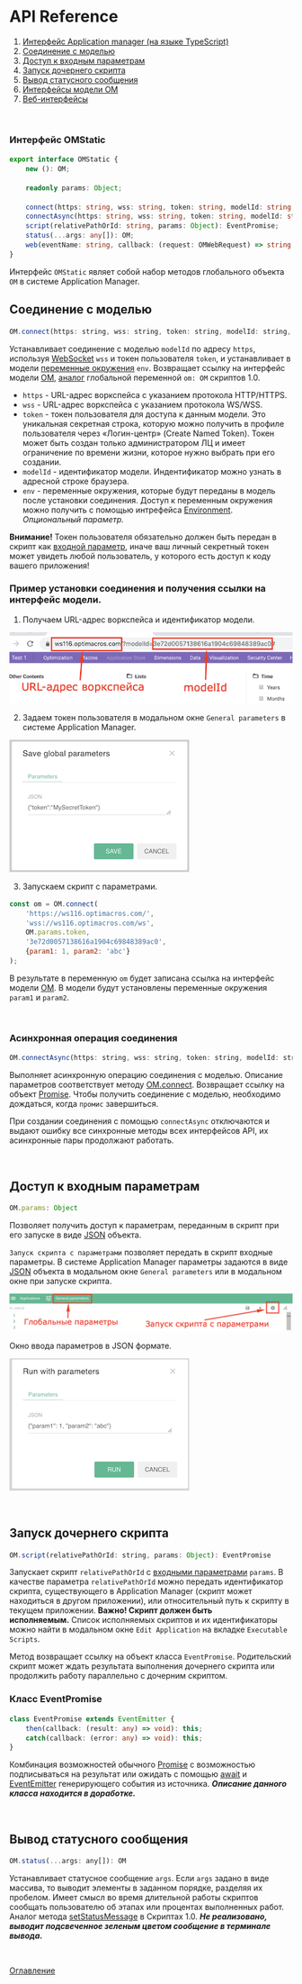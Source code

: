 # API Reference

1. [Интерфейс Application manager (на языке TypeScript)](./declarations/om.d.ts)
1. [Соединение с моделью](#modelConnect)
1. [Доступ к входным параметрам](#inputParams)
1. [Запуск дочернего скрипта](#runScript)
1. [Вывод статусного сообщения](#status)
1. [Интерфейсы модели OM](./om.md)
1. [Веб-интерфейсы](./webHandlers.md)

&nbsp;

### Интерфейс OMStatic
```ts
export interface OMStatic {
    new (): OM;

    readonly params: Object;

    connect(https: string, wss: string, token: string, modelId: string, env?: Object): OM;
    connectAsync(https: string, wss: string, token: string, modelId: string, env?: Object): Promise<OM>;
    script(relativePathOrId: string, params: Object): EventPromise;
    status(...args: any[]): OM;
    web(eventName: string, callback: (request: OMWebRequest) => string | WebHandlerResponse): void;
}
```
Интерфейс `OMStatic` являет собой набор методов глобального объекта `OM` в системе Application Manager.

## Соединение с моделью<a name="modelConnect"></a>

```js
OM.connect(https: string, wss: string, token: string, modelId: string, env?: Object): OM
```
Устанавливает соединение с моделью `modelId` по адресу `https`, используя [WebSocket](https://ru.wikipedia.org/wiki/WebSocket) `wss` и токен пользователя `token`, и устанавливает в модели [переменные окружения](https://ru.wikipedia.org/wiki/%D0%9F%D0%B5%D1%80%D0%B5%D0%BC%D0%B5%D0%BD%D0%BD%D0%B0%D1%8F_%D1%81%D1%80%D0%B5%D0%B4%D1%8B) `env`. Возвращает ссылку на интерфейс модели [OM](./om.md#OM), [аналог](https://github.com/optimacros/scripts_documentation/blob/main/appendix/constraints.md#singleModel) глобальной переменной `om: OM` скриптов 1.0.

- `https` - URL-адрес воркспейса с указанием протокола HTTP/HTTPS.
- `wss` - URL-адрес воркспейса с указанием протокола WS/WSS.
- `token` - токен пользователя для доступа к данным модели. Это уникальная секретная строка, которую можно получить в профиле пользователя через «Логин-центр» (Create Named Token). Токен может быть создан только администратором ЛЦ и имеет ограничение по времени жизни, которое нужно выбрать при его создании.
- `modelId` - идентификатор модели. Индентификатор можно узнать в адресной строке браузера.
- `env` - переменные окружения, которые будут переданы в модель после установки соединения. Доступ к переменным окружения можно получить с помощью интрефейса [Environment](./env.md#Environment). *Опциональный параметр.*

**Внимание!** Токен пользователя обязательно должен быть передан в скрипт как [входной параметр](#params), иначе ваш личный секретный токен может увидеть любой пользователь, у которого есть доступ к коду вашего приложения!

### Пример установки соединения и получения ссылки на интерфейс модели.

1. Получаем URL-адрес воркспейса и идентификатор модели.

![URL-адрес и modelId](./pic/modelId.png)

2. Задаем токен пользователя в модальном окне `General parameters` в системе Application Manager.

![Secret Token](./pic/secretToken.png)

3. Запускаем скрипт с параметрами.

```js
const om = OM.connect(
    'https://ws116.optimacros.com/',
    'wss://ws116.optimacros.com/ws',
    OM.params.token,
    '3e72d0057138616a1904c69848389ac0',
    {param1: 1, param2: 'abc'}
);
```
В результате в переменную `om` будет записана ссылка на интерфейс модели [OM](./API.md#OM). В модели будут установлены переменные окружения `param1` и `param2`.

&nbsp;

### Асинхронная операция соединения <a name="connectAsync"></a>

```js
OM.connectAsync(https: string, wss: string, token: string, modelId: string, env?: Object): Promise<OM>
```
Выполняет асинхронную операцию соединения с моделью. Описание параметров соответствует методу [OM.connect](#modelConnect). Возвращает ссылку на объект [Promise](https://developer.mozilla.org/ru/docs/Web/JavaScript/Reference/Global_Objects/Promise). Чтобы получить соединение с моделью, необходимо дождаться, когда `промис` завершиться. 

При создании соединения с помощью `connectAsync` отключаются и выдают ошибку все синхронные методы всех интерфейсов API, их асинхронные пары продолжают работать.

&nbsp;

## Доступ к входным параметрам<a name="inputParams"></a>

```js
OM.params: Object
```
Позволяет получить доступ к параметрам, переданным в скрипт при его запуске в виде [JSON](https://habr.com/ru/post/554274/) объекта.

`Запуск скрипта с параметрами` позволяет передать в скрипт входные параметры. В системе Application Manager параметры задаются в виде [JSON](https://habr.com/ru/post/554274/) объекта в модальном окне `General parameters` или в модальном окне при запуске скрипта.

![Script parameters](./pic/scriptParameters.png)

Окно ввода параметров в JSON формате.

![JSON parameters](./pic/jsonParameters.png)

&nbsp;

## Запуск дочернего скрипта<a name="runScript"></a>

```js
OM.script(relativePathOrId: string, params: Object): EventPromise
```
Запускает скрипт `relativePathOrId` с [входными параметрами](#inputParams) `params`. В качестве параметра `relativePathOrId` можно передать идентификатор скрипта, существующего в Application Manager (скрипт может находиться в другом приложении), или относительный путь к скрипту в текущем приложении. **Важно! Скрипт должен быть исполняемым.** Список исполняемых скриптов и их идентификаторы можно найти в модальном окне `Edit Application` на вкладке `Executable Scripts`.

Метод возвращает ссылку на объект класса `EventPromise`. Родительский скрипт может ждать результата выполнения дочернего скрипта или продолжить работу параллельно с дочерним скриптом.

### Класс EventPromise<a name="EventPromise"></a>
```ts
class EventPromise extends EventEmitter {
    then(callback: (result: any) => void): this;
    catch(callback: (error: any) => void): this;
}
```
Комбинация возможностей обычного [Promise](https://developer.mozilla.org/ru/docs/Web/JavaScript/Reference/Global_Objects/Promise) с возможностью подписываться на результат или ожидать с помощью [await](https://developer.mozilla.org/ru/docs/Web/JavaScript/Reference/Operators/await) и [EventEmitter](https://nodejsdev.ru/doc/event-emitter/#eventemitter) генерирующего события из источника. ***Описание данного класса находится в доработке.***

&nbsp;

## Вывод статусного сообщения<a name="status"></a>

```js
OM.status(...args: any[]): OM
```
Устанавливает статусное сообщение `args`. Если `args` задано в виде массива, то выводит элементы в заданном порядке, разделяя их пробелом. Имеет смысл во время длительной работы скриптов сообщать пользователю об этапах или процентах выполненных работ. Аналог метода [setStatusMessage](https://github.com/optimacros/scripts_documentation/blob/main/API/common.md#RequestManager.setStatusMessage) в Скриптах 1.0. ***Не реализовано, выводит подсвеченное зеленым цветом сообщение в терминале вывода.***

&nbsp;

[Оглавление](../README.md)
